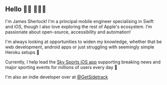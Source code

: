 ## Hello 👋🏼 👨🏼‍💻

I'm James Sherlock! I'm a principal mobile engineer specialising in Swift and iOS, though I also love exploring the rest of Apple's ecosystem. I'm passionate about open-source, accessibility and automation!

I'm always looking at opportunities to widen my knowledge, whether that be web development, android apps or just struggling with seemingly simple Heroku setups 👀

Currently, I help lead the [Sky Sports iOS app](https://apps.apple.com/gb/app/sky-sports/id500102120) supporting breaking news and major sporting events for millions of users every day 🙌

I'm also an indie developer over at [@GetSidetrack](https://github.com/getsidetrack/)
